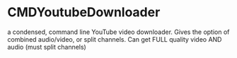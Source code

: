 # CMDYoutubeDownloader
a condensed, command line YouTube video downloader. Gives the option of combined audio/video, or split channels. Can get FULL quality video AND audio (must split channels)
